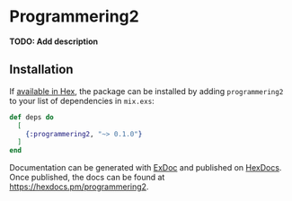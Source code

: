 # Programmering2

**TODO: Add description**

## Installation

If [available in Hex](https://hex.pm/docs/publish), the package can be installed
by adding `programmering2` to your list of dependencies in `mix.exs`:

```elixir
def deps do
  [
    {:programmering2, "~> 0.1.0"}
  ]
end
```

Documentation can be generated with [ExDoc](https://github.com/elixir-lang/ex_doc)
and published on [HexDocs](https://hexdocs.pm). Once published, the docs can
be found at <https://hexdocs.pm/programmering2>.

